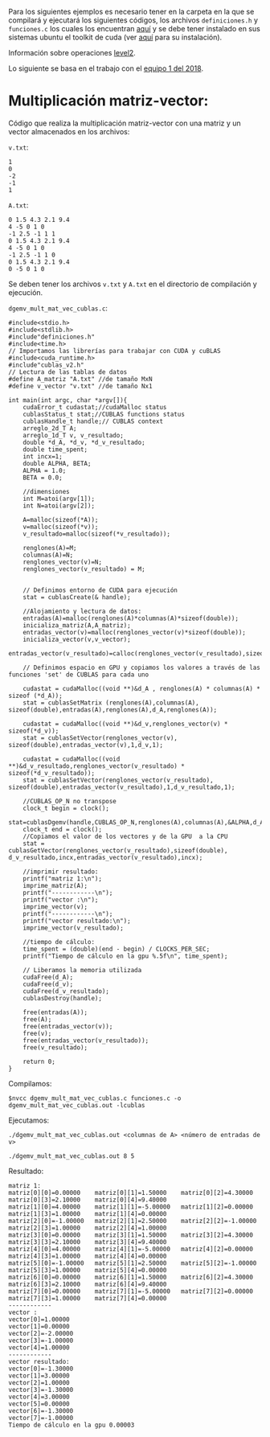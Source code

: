 Para los siguientes ejemplos es necesario tener en la carpeta en la que se compilará y ejecutará los siguientes códigos, los archivos `definiciones.h` y `funciones.c` los cuales los encuentran [aquí](../) y se debe tener instalado en sus sistemas ubuntu el toolkit de cuda (ver [aquí](/C/extensiones_a_C/CUDA/instalacion/
) para su instalación).

Información sobre operaciones [level2](http://www.netlib.org/blas/#_level_2).

Lo siguiente se basa en el trabajo con el [equipo 1 del 2018](https://github.com/ITAM-DS/analisis-numerico-computo-cientifico/tree/mno-2018-1/proyecto_final/proyectos/equipos/equipo_01).

# Multiplicación matriz-vector:

Código que realiza la multiplicación matriz-vector con una matriz y un vector almacenados en los archivos:

`v.txt`:

```
1
0
-2
-1
1
```

`A.txt`:

```
0 1.5 4.3 2.1 9.4
4 -5 0 1 0
-1 2.5 -1 1 1
0 1.5 4.3 2.1 9.4
4 -5 0 1 0
-1 2.5 -1 1 0
0 1.5 4.3 2.1 9.4
0 -5 0 1 0
```

Se deben tener los archivos `v.txt` y `A.txt` en el directorio de compilación y ejecución.

`dgemv_mult_mat_vec_cublas.c`:


```
#include<stdio.h>
#include<stdlib.h>
#include"definiciones.h"
#include<time.h>
// Importamos las librerías para trabajar con CUDA y cuBLAS
#include<cuda_runtime.h>
#include"cublas_v2.h"
// Lectura de las tablas de datos
#define A_matriz "A.txt" //de tamaño MxN
#define v_vector "v.txt" //de tamaño Nx1

int main(int argc, char *argv[]){
	cudaError_t cudastat;//cudaMalloc status
	cublasStatus_t stat;//CUBLAS functions status
	cublasHandle_t handle;// CUBLAS context
	arreglo_2d_T A;
	arreglo_1d_T v, v_resultado;
	double *d_A, *d_v, *d_v_resultado;
	double time_spent;
	int incx=1;
	double ALPHA, BETA;
	ALPHA = 1.0;
	BETA = 0.0;

	//dimensiones
	int M=atoi(argv[1]);
	int N=atoi(argv[2]);

	A=malloc(sizeof(*A));
	v=malloc(sizeof(*v));
	v_resultado=malloc(sizeof(*v_resultado));

	renglones(A)=M;
	columnas(A)=N;
	renglones_vector(v)=N;
	renglones_vector(v_resultado) = M;


	// Definimos entorno de CUDA para ejecución
	stat = cublasCreate(& handle);

	//Alojamiento y lectura de datos:
	entradas(A)=malloc(renglones(A)*columnas(A)*sizeof(double));
	inicializa_matriz(A,A_matriz);
	entradas_vector(v)=malloc(renglones_vector(v)*sizeof(double));
	inicializa_vector(v,v_vector);
	entradas_vector(v_resultado)=calloc(renglones_vector(v_resultado),sizeof(double));

	// Definimos espacio en GPU y copiamos los valores a través de las funciones 'set' de CUBLAS para cada uno

	cudastat = cudaMalloc((void **)&d_A , renglones(A) * columnas(A) * sizeof (*d_A));
	stat = cublasSetMatrix (renglones(A),columnas(A), sizeof(double),entradas(A),renglones(A),d_A,renglones(A));

	cudastat = cudaMalloc((void **)&d_v,renglones_vector(v) * sizeof(*d_v));
	stat = cublasSetVector(renglones_vector(v), sizeof(double),entradas_vector(v),1,d_v,1);
	
	cudastat = cudaMalloc((void **)&d_v_resultado,renglones_vector(v_resultado) * sizeof(*d_v_resultado));
	stat = cublasSetVector(renglones_vector(v_resultado), sizeof(double),entradas_vector(v_resultado),1,d_v_resultado,1);

	//CUBLAS_OP_N no transpose
	clock_t begin = clock();
	stat=cublasDgemv(handle,CUBLAS_OP_N,renglones(A),columnas(A),&ALPHA,d_A,renglones_vector(v_resultado),d_v,incx,&BETA,d_v_resultado,incx);
	clock_t end = clock();
	//Copiamos el valor de los vectores y de la GPU  a la CPU
	stat = cublasGetVector(renglones_vector(v_resultado),sizeof(double), d_v_resultado,incx,entradas_vector(v_resultado),incx);

	//imprimir resultado:
	printf("matriz 1:\n");
	imprime_matriz(A);
	printf("------------\n");
	printf("vector :\n");
	imprime_vector(v);
	printf("------------\n");
	printf("vector resultado:\n");
	imprime_vector(v_resultado);

	//tiempo de cálculo:
	time_spent = (double)(end - begin) / CLOCKS_PER_SEC;
	printf("Tiempo de cálculo en la gpu %.5f\n", time_spent);

	// Liberamos la memoria utilizada
	cudaFree(d_A);
	cudaFree(d_v);
	cudaFree(d_v_resultado);
	cublasDestroy(handle);

	free(entradas(A));
	free(A);
	free(entradas_vector(v));
	free(v);
	free(entradas_vector(v_resultado));
	free(v_resultado);

	return 0;
}

```


Compilamos:

```
$nvcc dgemv_mult_mat_vec_cublas.c funciones.c -o dgemv_mult_mat_vec_cublas.out -lcublas
```

Ejecutamos:


```
./dgemv_mult_mat_vec_cublas.out <columnas de A> <número de entradas de v>
```



```
./dgemv_mult_mat_vec_cublas.out 8 5
```

Resultado:

```
matriz 1:
matriz[0][0]=0.00000	matriz[0][1]=1.50000	matriz[0][2]=4.30000	matriz[0][3]=2.10000	matriz[0][4]=9.40000
matriz[1][0]=4.00000	matriz[1][1]=-5.00000	matriz[1][2]=0.00000	matriz[1][3]=1.00000	matriz[1][4]=0.00000
matriz[2][0]=-1.00000	matriz[2][1]=2.50000	matriz[2][2]=-1.00000	matriz[2][3]=1.00000	matriz[2][4]=1.00000
matriz[3][0]=0.00000	matriz[3][1]=1.50000	matriz[3][2]=4.30000	matriz[3][3]=2.10000	matriz[3][4]=9.40000
matriz[4][0]=4.00000	matriz[4][1]=-5.00000	matriz[4][2]=0.00000	matriz[4][3]=1.00000	matriz[4][4]=0.00000
matriz[5][0]=-1.00000	matriz[5][1]=2.50000	matriz[5][2]=-1.00000	matriz[5][3]=1.00000	matriz[5][4]=0.00000
matriz[6][0]=0.00000	matriz[6][1]=1.50000	matriz[6][2]=4.30000	matriz[6][3]=2.10000	matriz[6][4]=9.40000
matriz[7][0]=0.00000	matriz[7][1]=-5.00000	matriz[7][2]=0.00000	matriz[7][3]=1.00000	matriz[7][4]=0.00000
------------
vector :
vector[0]=1.00000
vector[1]=0.00000
vector[2]=-2.00000
vector[3]=-1.00000
vector[4]=1.00000
------------
vector resultado:
vector[0]=-1.30000
vector[1]=3.00000
vector[2]=1.00000
vector[3]=-1.30000
vector[4]=3.00000
vector[5]=0.00000
vector[6]=-1.30000
vector[7]=-1.00000
Tiempo de cálculo en la gpu 0.00003
```



